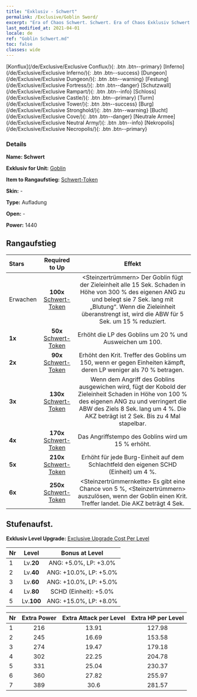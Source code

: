 ```yaml
---
title: "Exklusiv - Schwert"
permalink: /Exclusive/Goblin Sword/
excerpt: "Era of Chaos Schwert. Schwert. Era of Chaos Exklusiv Schwert. Goblin Exklusiv."
last_modified_at: 2021-04-01
locale: de
ref: "Goblin Schwert.md"
toc: false
classes: wide
---
```

 [Konflux](/de/Exclusive/Exclusive Conflux/){: .btn .btn--primary} [Inferno](/de/Exclusive/Exclusive Inferno/){: .btn .btn--success} [Dungeon](/de/Exclusive/Exclusive Dungeon/){: .btn .btn--warning} [Festung](/de/Exclusive/Exclusive Fortress/){: .btn .btn--danger} [Schutzwall](/de/Exclusive/Exclusive Rampart/){: .btn .btn--info} [Schloss](/de/Exclusive/Exclusive Castle/){: .btn .btn--primary} [Turm](/de/Exclusive/Exclusive Tower/){: .btn .btn--success} [Burg](/de/Exclusive/Exclusive Stronghold/){: .btn .btn--warning} [Bucht](/de/Exclusive/Exclusive Cove/){: .btn .btn--danger} [Neutrale Armee](/de/Exclusive/Exclusive Neutral Army/){: .btn .btn--info} [Nekropolis](/de/Exclusive/Exclusive Necropolis/){: .btn .btn--primary} 

### Details
 **Name: Schwert** 

 **Exklusiv for Unit:** [Goblin](/de/units/Goblin/) 

 **Item to Rangaufstieg:** [Schwert-Token](/de/Items/con_912/)

 **Skin:** -

 **Type:** Aufladung

 **Open:** -

 **Power:** 1440

## Rangaufstieg

  |     Stars    |  Required to Up | Effekt |
  |:-------------|:---------------:|:---------------:|
  |  Erwachen  | **100x** [Schwert-Token](/de/Items/con_912/) | <Steinzertrümmern> Der Goblin fügt der Zieleinheit alle 15 Sek. Schaden in Höhe von 300 % des eigenen ANG zu und belegt sie 7 Sek. lang mit „Blutung“. Wenn die Zieleinheit überanstrengt ist, wird die ABW für 5 Sek. um 15 % reduziert. |
  | **1x** <i class="fas fa-star"/> | **50x** [Schwert-Token](/de/Items/con_912/) | Erhöht die LP des Goblins um 20 % und Ausweichen um 100. |
  | **2x** <i class="fas fa-star"/> | **90x** [Schwert-Token](/de/Items/con_912/) | Erhöht den Krit. Treffer des Goblins um 150, wenn er gegen Einheiten kämpft, deren LP weniger als 70 % betragen. |
  | **3x** <i class="fas fa-star"/> | **130x** [Schwert-Token](/de/Items/con_912/) | <Schnellangriff> Wenn dem Angriff des Goblins ausgewichen wird, fügt der Kobold der Zieleinheit Schaden in Höhe von 100 % des eigenen ANG zu und verringert die ABW des Ziels 8 Sek. lang um 4 %. Die AKZ beträgt ist 2 Sek. Bis zu 4 Mal stapelbar. |
  | **4x** <i class="fas fa-star"/> | **170x** [Schwert-Token](/de/Items/con_912/) | Das Angriffstempo des Goblins wird um 15 % erhöht. |
  | **5x** <i class="fas fa-star"/> | **210x** [Schwert-Token](/de/Items/con_912/) | Erhöht für jede Burg-Einheit auf dem Schlachtfeld den eigenen SCHD (Einheit) um 4 %. |
  | **6x** <i class="fas fa-star"/> | **250x** [Schwert-Token](/de/Items/con_912/) | <Steinzertrümmernkette> Es gibt eine Chance von 5 %, <Steinzertrümmern> auszulösen, wenn der Goblin einen Krit. Treffer landet. Die AKZ beträgt 4 Sek. |


## Stufenaufst.
 **Exklusiv Level Upgrade:** [Exclusive Upgrade Cost Per Level](/Exclusive/ExclusiveUpgradeCostPerLevel/)

  |  Nr  |   Level  | Bonus at Level |
  |:-----|:--------:|:--------------:|
  | 1 | Lv.**20** | ANG: +5.0%, LP: +3.0% |
  | 2 | Lv.**40** | ANG: +10.0%, LP: +5.0% |
  | 3 | Lv.**60** | ANG: +10.0%, LP: +5.0% |
  | 4 | Lv.**80** | SCHD (Einheit): +5.0% |
  | 5 | Lv.**100** | ANG: +15.0%, LP: +8.0% |


  |  Nr  |  Extra Power | Extra Attack per Level | Extra HP per Level |
  |:-----|:--------:|:--------:|:--------:|
  | 1 | 216 | 13.91 | 127.98 |
  | 2 | 245 | 16.69 | 153.58 |
  | 3 | 274 | 19.47 | 179.18 |
  | 4 | 302 | 22.25 | 204.78 |
  | 5 | 331 | 25.04 | 230.37 |
  | 6 | 360 | 27.82 | 255.97 |
  | 7 | 389 | 30.6 | 281.57 |


